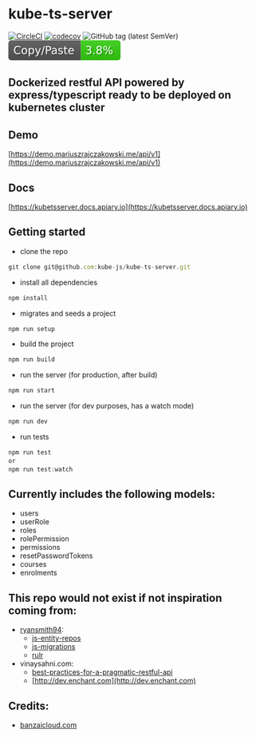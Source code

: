 # kube-ts-server

[![CircleCI](https://circleci.com/gh/kube-js/kube-ts-server.svg?style=svg)](https://circleci.com/gh/kube-js/kube-ts-server)
[![codecov](https://codecov.io/gh/kube-js/kube-ts-server/branch/master/graph/badge.svg)](https://codecov.io/gh/kube-js/kube-ts-server)
![GitHub tag (latest SemVer)](https://img.shields.io/github/tag/kube-js/kube-ts-server.svg)
![jscpd](assets/jscpd-badge.svg)

## Dockerized restful API powered by express/typescript ready to be deployed on kubernetes cluster

## Demo

[https://demo.mariuszrajczakowski.me/api/v1](https://demo.mariuszrajczakowski.me/api/v1)

## Docs

[https://kubetsserver.docs.apiary.io](https://kubetsserver.docs.apiary.io)

## Getting started

- clone the repo

```js
git clone git@github.com:kube-js/kube-ts-server.git
```

- install all dependencies

```js
npm install
```

- migrates and seeds a project

```js
npm run setup
```

- build the project

```js
npm run build
```

- run the server (for production, after build)

```js
npm run start
```

- run the server (for dev purposes, has a watch mode)

```js
npm run dev
```

- run tests

```js
npm run test
or
npm run test:watch
```
## Currently includes the following models:
- users
- userRole
- roles
- rolePermission
- permissions
- resetPasswordTokens
- courses
- enrolments

## This repo would not exist if not inspiration coming from:

- [ryansmith94](https://github.com/ryansmith94):
  - [js-entity-repos](https://github.com/js-entity-repos)
  - [js-migrations](https://github.com/js-migrations)
  - [rulr](https://github.com/ryansmith94/rulr/)
- vinaysahni.com:
  - [best-practices-for-a-pragmatic-restful-api](https://www.vinaysahni.com/best-practices-for-a-pragmatic-restful-api)
  - [http://dev.enchant.com](http://dev.enchant.com)

## Credits:

- [banzaicloud.com](https://banzaicloud.com/blog/nodejs-in-production/)
